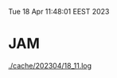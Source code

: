 Tue 18 Apr 11:48:01 EEST 2023
# JAM
<a href='./cache/202304/18_11.log'>./cache/202304/18_11.log</a>
